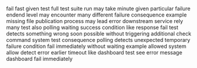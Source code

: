 fail fast given test full test suite run may take minute given particular failure endend level may encounter many different failure consequence example missing file publication process may lead error downstream service rely many test also polling waiting success condition like response fail test detects something wrong soon possible without triggering additional check command system test consequence polling detects unexpected temporary failure condition fail immediately without waiting example allowed system allow detect error earlier timeout like dashboard test see error message dashboard fail immediately